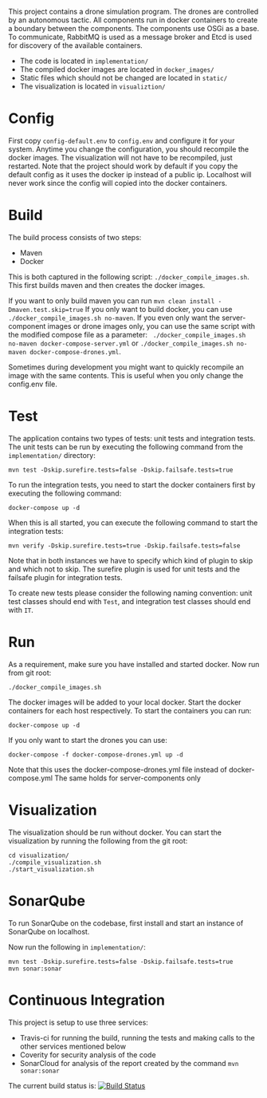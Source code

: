 This project contains a drone simulation program. The drones are controlled by an autonomous tactic. All components run in docker containers to create a boundary 
between the components. The components use OSGi as a base. To communicate, RabbitMQ is used as a message broker and Etcd is used for discovery of the available 
containers.

- The code is located in `implementation/`
- The compiled docker images are located in `docker_images/`
- Static files which should not be changed are located in `static/`
- The visualization is located in `visualiztion/`

# Config
First copy `config-default.env` to `config.env` and configure it for your system. Anytime you change the configuration, you should recompile the docker images. The 
visualization will not have to be recompiled, just restarted. Note that the project should work by default if you copy the default config as it uses the docker ip 
instead of a public ip. Localhost will never work since the config will copied into the docker containers.

# Build
The build process consists of two steps:
- Maven
- Docker

This is both captured in the following script: `./docker_compile_images.sh`. This first builds maven and then creates the docker images.

If you want to only build maven you can run `mvn clean install -Dmaven.test.skip=true` 
If you only want to build docker, you can use `./docker_compile_images.sh no-maven`.
If you even only want the server-component images or drone images only, you can use the same script with the modified compose file as a parameter: `
./docker_compile_images.sh no-maven docker-compose-server.yml` or `./docker_compile_images.sh no-maven docker-compose-drones.yml`.

Sometimes during development you might want to quickly recompile an image with the same contents. This is useful when you only change the config.env file.

# Test
The application contains two types of tests: unit tests and integration tests. The unit tests can be run by executing the following command from the `implementation/` 
directory:
```
mvn test -Dskip.surefire.tests=false -Dskip.failsafe.tests=true 
```
To run the integration tests, you need to start the docker containers first by executing the following command:
```
docker-compose up -d
```
When this is all started, you can execute the following command to start the integration tests:
```
mvn verify -Dskip.surefire.tests=true -Dskip.failsafe.tests=false
```
Note that in both instances we have to specify which kind of plugin to skip and which not to skip. The surefire plugin is used for unit tests and the failsafe plugin 
for integration tests.

To create new tests please consider the following naming convention: unit test classes should end with `Test`, and integration test classes should end with `IT`.

# Run
As a requirement, make sure you have installed and started docker.
Now run from git root:
```
./docker_compile_images.sh
```

The docker images will be added to your local docker. Start the docker containers for each host respectively.
To start the containers you can run: 
```
docker-compose up -d
```
If you only want to start the drones you can use:
```
docker-compose -f docker-compose-drones.yml up -d
``` 
Note that this uses the docker-compose-drones.yml file instead of docker-compose.yml
The same holds for server-components only


# Visualization
The visualization should be run without docker. You can start the visualization by running the following from the git root:
```
cd visualization/
./compile_visualization.sh
./start_visualization.sh
```

# SonarQube
To run SonarQube on the codebase, first install and start an instance of SonarQube on localhost.

Now run the following in `implementation/`:
```
mvn test -Dskip.surefire.tests=false -Dskip.failsafe.tests=true
mvn sonar:sonar
```

# Continuous Integration
This project is setup to use three services:
- Travis-ci for running the build, running the tests and making calls to the other services mentioned below
- Coverity for security analysis of the code
- SonarCloud for analysis of the report created by the command `mvn sonar:sonar`

The current build status is: [![Build Status](https://travis-ci.org/marty30/Drones-Simulator.svg?branch=master)](https://travis-ci.org/marty30/Drones-Simulator)

